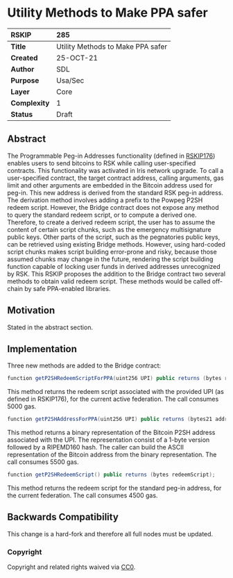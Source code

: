 # Utility Methods to Make PPA safer

|RSKIP          |285           |
| :------------ |:-------------|
|**Title**      |Utility Methods to Make PPA safer |
|**Created**    |25-OCT-21 |
|**Author**     |SDL |
|**Purpose**    |Usa/Sec |
|**Layer**      |Core |
|**Complexity** |1 |
|**Status**     |Draft |

## Abstract

The Programmable Peg-in Addresses functionality (defined in [RSKIP176](https://github.com/rsksmart/RSKIPs/blob/master/IPs/RSKIP276.md)) enables users to send bitcoins to RSK while calling user-specified contracts. This functionality was activated in Iris network upgrade. To call a user-specified contract, the target contract address, calling arguments, gas limit and other arguments are embedded in the Bitcoin address used for peg-in.  This new address is derived from the standard RSK peg-in address. The derivation method involves adding a prefix to the Powpeg P2SH redeem script. However, the Bridge contract does not expose any method to query the standard redeem script, or to compute a derived one. Therefore, to create a derived redeem script, the user has to assume the content of certain script chunks, such as the emergency multisignature public keys. Other parts of the script, such as the pegnatories public keys, can be retrieved using existing Bridge methods. However, using hard-coded script chunks makes script building error-prone and risky, because those assumed chunks may change in the future, rendering the script building function capable of locking user funds in derived addresses unrecognized by RSK. This RSKIP proposes the addition to the Bridge contract two several methods to obtain valid redeem script. These methods would be called off-chain by safe PPA-enabled libraries.

## Motivation

Stated in the abstract section.

## Implementation

Three new methods are added to the Bridge contract:

```java
function getP2SHRedeemScriptForPPA(uint256 UPI) public returns (bytes redeemScript);
```

This method returns the redeem script associated with the provided UPI (as defined in RSKIP176), for the current active federation. The call consumes 5000 gas.

```java
function getP2SHAddressForPPA(uint256 UPI) public returns (bytes21 address);
```
This method returns a binary representation of the Bitcoin P2SH address associated with the UPI. The representation consist of a 1-byte version followed by a RIPEMD160 hash. The caller can build the ASCII representation of the Bitcoin address from the binary representation.
The call consumes 5500 gas.

```java
function getP2SHRedeemScript() public returns (bytes redeemScript);
```

This method returns the redeem script for the standard peg-in address, for the current federation. The call consumes 4500 gas.

## Backwards Compatibility

This change is a hard-fork and therefore all full nodes must be updated.

### Copyright

Copyright and related rights waived via [CC0](https://creativecommons.org/publicdomain/zero/1.0/).
